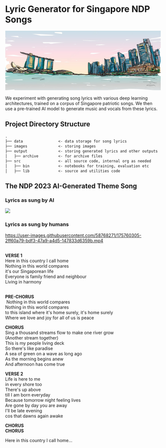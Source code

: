 # Lyric Generator for Singapore NDP Songs

<p align="center">
  <img src="images/singapore_background.jpg">
</p>

We experiment with generating song lyrics with various deep learning architectures, trained on a corpus of Singapore patriotic songs. We then use a pre-trained AI model to generate music and vocals from these lyrics.

## Project Directory Structure

```
.
├── data                <- data storage for song lyrics
├── images              <- storing images
├── output              <- storing generated lyrics and other outputs
│   ├── archive         <- for archive files
├── src                 <- all source code, internal org as needed
│   ├── bin             <- notebooks for training, evaluation etc
│   ├── lib             <- source and utilities code
```

## The NDP 2023 AI-Generated Theme Song 

### Lyrics as sung by AI
<img src = "images/AI_generated_song.wav">

### Lyrics as sung by humans
https://user-images.githubusercontent.com/58768271/175760305-2ff60a79-bdf3-47a9-a4d5-147833d6359b.mp4

<br>
<b>VERSE 1​</b> <br>
Here in this country I call home​ <br>
Nothing in this world compares​ <br>
it's our Singaporean life​ <br>
Everyone is family friend and neighbour​ <br>
Living in harmony​ <br><br>

<b>PRE-CHORUS</b> <br>​
Nothing in this world compares​ <br>
Nothing in this world compares​ <br>
to this island where it's home surely, it's home surely​ <br>
Where we love and joy for all of us​ is peace​ <br>

<b>CHORUS​</b> <br>
Sing a thousand streams flow to make one river grow​ <br>
(Another stream together)​ <br>
This is my people living deck​ <br>
So there's like paradise​ <br>
A sea of green on a wave as long ago​ <br>
As the morning begins anew​ <br>
And afternoon has come true​ <br>

<b>VERSE 2</b>​ <br>
Life is here to me​ <br>
in every shore too​ <br>
There's up above​ <br>
till I am born everyday​ <br>
Because tomorrow night feeling lives​ <br>
Are gone by day you are away​ <br>
I'll be late evening​ <br>
cos that dawns again awake 

<b>CHORUS</b> <br>
<b>CHORUS</b> <br>

Here in this country I call home...​
